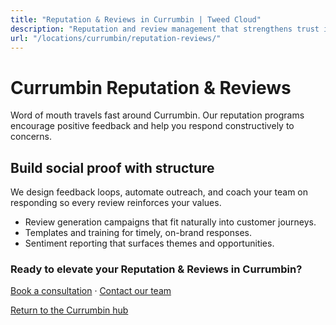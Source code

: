 ```yaml
---
title: "Reputation & Reviews in Currumbin | Tweed Cloud"
description: "Reputation and review management that strengthens trust in Currumbin."
url: "/locations/currumbin/reputation-reviews/"
---
```


# Currumbin Reputation & Reviews

Word of mouth travels fast around Currumbin. Our reputation programs encourage positive feedback and help you respond constructively to concerns.

## Build social proof with structure

We design feedback loops, automate outreach, and coach your team on responding so every review reinforces your values.

- Review generation campaigns that fit naturally into customer journeys.
- Templates and training for timely, on-brand responses.
- Sentiment reporting that surfaces themes and opportunities.

### Ready to elevate your Reputation & Reviews in Currumbin?

[Book a consultation](/consultation/) · [Contact our team](/contact/)

[Return to the Currumbin hub](/locations/currumbin/)

